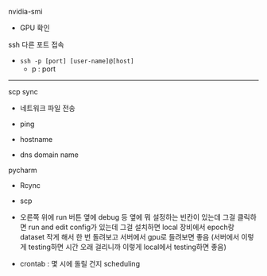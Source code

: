 nvidia-smi
- GPU 확인

ssh 다른 포트 접속
- `ssh -p [port] [user-name]@[host]`
  - p : port

---
scp sync
- 네트워크 파일 전송

- ping
- hostname
- dns domain name 

pycharm
- Rcync
- scp
- 오른쪽 위에 run 버튼 옆에 debug 등 옆에 뭐 설정하는 빈칸이 있는데 그걸 클릭하면 run and edit config가 있는데 그걸 설치하면 local 장비에서 epoch랑 dataset 작게 해서 한 번 돌려보고 서버에서 gpu로 들려보면 좋음 (서버에서 이렇게 testing하면 시간 오래 걸리니까 이렇게 local에서 testing하면 좋음)

- crontab : 몇 시에 돌릴 건지 scheduling

